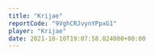 ```yaml
---
title: "Krijae"
reportCode: "9VghCRJvynYPpxG1"
player: "Krijae"
date: 2021-10-10T19:07:58.024000+00:00
---
```

